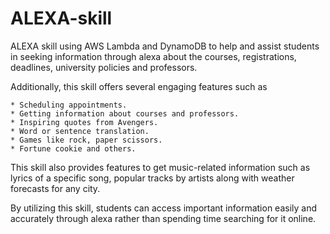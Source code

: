 # ALEXA-skill

ALEXA skill using AWS Lambda and DynamoDB to help and assist students in seeking information through alexa about the courses, registrations, deadlines, university policies and professors. 

Additionally, this skill offers several engaging features such as 

    * Scheduling appointments.
    * Getting information about courses and professors.
    * Inspiring quotes from Avengers.
    * Word or sentence translation. 
    * Games like rock, paper scissors. 
    * Fortune cookie and others. 

This skill also provides features to get music-related information such as lyrics of a specific song, popular tracks by artists along with weather forecasts for any city. 

By utilizing this skill, students can access important information easily and accurately through alexa rather than spending time searching for it online.

